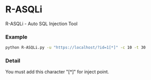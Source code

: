 # R-ASQLi
R-ASQLi - Auto SQL Injection Tool
### Example

```bash
python R-ASQLi.py -u "https://localhost/?id=1[*]" -c 10 -t 30
```

### Detail
You must add this character "\[\*\]" for inject point.
